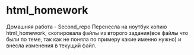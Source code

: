 # html_homework
Домашняя работа - Second_repo
Перенесла на ноутбук копию html_homework, скопировала файлы из второго задания(все файлы что были по теме, так как не поняла по примеру какие именно нужно) и внесла изменения в текущий файл.
